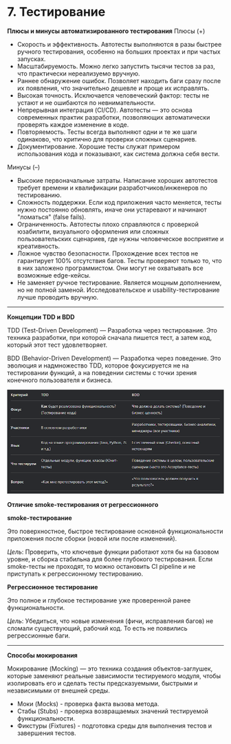 # 7. Тестирование
**Плюсы и минусы автоматизированного тестирования**
Плюсы (+)
* Скорость и эффективность. Автотесты выполняются в разы быстрее ручного тестирования, особенно на больших проектах и при частых запусках.
* Масштабируемость. Можно легко запустить тысячи тестов за раз, что практически нереализуемо вручную.
* Раннее обнаружение ошибок. Позволяет находить баги сразу после их появления, что значительно дешевле и проще их исправлять.
* Высокая точность. Исключается человеческий фактор: тесты не устают и не ошибаются по невнимательности.
* Непрерывная интеграция (CI/CD). Автотесты — это основа современных практик разработки, позволяющих автоматически проверять каждое изменение в коде.
* Повторяемость. Тесты всегда выполняют одни и те же шаги одинаково, что критично для проверки сложных сценариев.
* Документирование. Хорошие тесты служат примером использования кода и показывают, как система должна себя вести.

Минусы (–)
* Высокие первоначальные затраты. Написание хороших автотестов требует времени и квалификации разработчиков/инженеров по тестированию.
* Сложность поддержки. Если код приложения часто меняется, тесты нужно постоянно обновлять, иначе они устаревают и начинают "ломаться" (false fails).
* Ограниченность. Автотесты плохо справляются с проверкой юзабилити, визуального оформления или сложных пользовательских сценариев, где нужны человеческое восприятие и креативность.
* Ложное чувство безопасности. Прохождение всех тестов не гарантирует 100% отсутствия багов. Тесты проверяют только то, что в них заложено программистом. Они могут не охватывать все возможные edge-кейсы.
* Не заменяет ручное тестирование. Является мощным дополнением, но не полной заменой. Исследовательское и usability-тестирование лучше проводить вручную.

---

**Концепции TDD и BDD**

TDD (Test-Driven Development) — Разработка через тестирование. Это техника разработки, при которой сначала пишется тест, а затем код, который этот тест удовлетворяет.

BDD (Behavior-Driven Development) — Разработка через поведение. Это эволюция и надмножество TDD, которое фокусируется не на тестировании функций, а на поведении системы с точки зрения конечного пользователя и бизнеса.

![img.png](img.png)

**Отличие smoke-тестирования от регрессионного**

**smoke-тестирование**

Это поверхностное, быстрое тестирование основной функциональности приложения после сборки (новой или после изменений).

_Цель_: Проверить, что ключевые функции работают хотя бы на базовом уровне, и сборка стабильна для более глубокого тестирования. Если smoke-тесты не проходят, то можно остановить CI pipeline и не приступать к регрессионному тестированию.

**Регрессионное тестирование**

Это полное и глубокое тестирование уже проверенной ранее функциональности.

_Цель_: Убедиться, что новые изменения (фичи, исправления багов) не сломали существующий, рабочий код. То есть не появились регрессионные баги.

---

**Способы мокирования**

Мокирование (Mocking) — это техника создания объектов-заглушек, которые заменяют реальные зависимости тестируемого модуля, чтобы изолировать его и сделать тесты предсказуемыми, быстрыми и независимыми от внешней среды.

* Моки (Mocks) - проверка факта вызова метода.
* Стабы (Stubs) - проверка возвращаемых значений тестируемой функциональности.
* Фикстуры (Fixtures) - подготовка среды для выполнения тестов и завершения тестов.